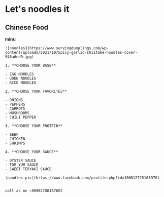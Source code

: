 # Let's noodles it

## Chinese Food

**minu**

    ![noodles](https://www.servingdumplings.com/wp-content/uploads/2021/10/Spicy-garlic-shiitake-noodles-cover-946a6ed9.jpg)

    1. **CHOOSE YOUR BASE**

    - EGG NOODLES
    - UDEN NOODLES
    - RICE NOODLES

    2. **CHOOSE YOUR FAVORITES**

    - ONIONS
    - PEPPERS
    - CARROTS
    - MUSHROOMS
    - CHILI PEPPER

    3. **CHOOSE YOUR PROTEIN**

    - BEEF
    - CHICKEN
    - SHRIMPS

    4. **CHOOSE YOUR SAUCE**

    - OYSTER SAUCE
    - TOM YUM SAUCE
    - SWEET TERYAKI SAUCE

    [noodles pic](https://www.facebook.com/profile.php?id=100012725168978)

   
    call as on :00962780187602 





